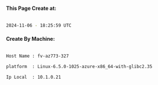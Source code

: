 
   
#### This Page Create at:

```bash

2024-11-06 - 18:25:59 UTC

```

#### Create By Machine:

```bash

Host Name : fv-az773-327

platform  : Linux-6.5.0-1025-azure-x86_64-with-glibc2.35

Ip Local  : 10.1.0.21

```

